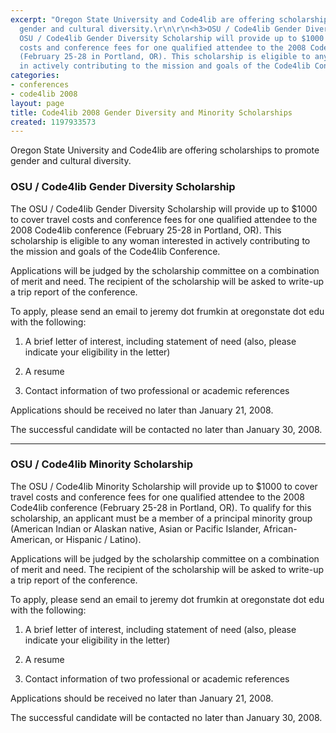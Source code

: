 ```yaml
---
excerpt: "Oregon State University and Code4lib are offering scholarships to promote
  gender and cultural diversity.\r\n\r\n<h3>OSU / Code4lib Gender Diversity Scholarship</h3>\r\n\r\nThe
  OSU / Code4lib Gender Diversity Scholarship will provide up to $1000 to cover travel
  costs and conference fees for one qualified attendee to the 2008 Code4lib conference
  (February 25-28 in Portland, OR). This scholarship is eligible to any woman interested
  in actively contributing to the mission and goals of the Code4lib Conference. \r\n\r"
categories:
- conferences
- code4lib 2008
layout: page
title: Code4lib 2008 Gender Diversity and Minority Scholarships
created: 1197933573
---
```

Oregon State University and Code4lib are offering scholarships to promote gender and cultural diversity.

<h3>OSU / Code4lib Gender Diversity Scholarship</h3>

The OSU / Code4lib Gender Diversity Scholarship will provide up to $1000 to cover travel costs and conference fees for one qualified attendee to the 2008 Code4lib conference (February 25-28 in Portland, OR). This scholarship is eligible to any woman interested in actively contributing to the mission and goals of the Code4lib Conference. 

Applications will be judged by the scholarship committee on a combination of merit and need. The recipient of the scholarship will be asked to write-up a trip report of the conference.

To apply, please send an email to jeremy dot frumkin at oregonstate dot edu with the following:

1) A brief letter of interest, including statement of need (also, please indicate your eligibility in the letter)

2) A resume

3) Contact information of two professional or academic references

Applications should be received no later than January 21, 2008.

The successful candidate will be contacted no later than January 30, 2008.

----

<h3>OSU / Code4lib Minority Scholarship</h3>

The OSU / Code4lib Minority Scholarship will provide up to $1000 to cover travel costs and conference fees for one qualified attendee to the 2008 Code4lib conference (February 25-28 in Portland, OR). To qualify for this scholarship, an applicant must be a member of a principal minority group (American Indian or Alaskan native, Asian or Pacific Islander, African-American, or Hispanic / Latino).

Applications will be judged by the scholarship committee on a combination of merit and need. The recipient of the scholarship will be asked to write-up a trip report of the conference.

To apply, please send an email to jeremy dot frumkin at oregonstate dot edu with the following:

1) A brief letter of interest, including statement of need (also, please indicate your eligibility in the letter)

2) A resume

3) Contact information of two professional or academic references

Applications should be received no later than January 21, 2008.

The successful candidate will be contacted no later than January 30, 2008.


